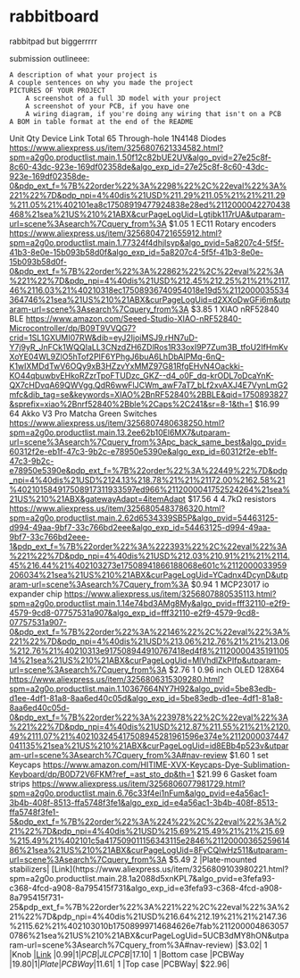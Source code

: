 # rabbitboard
rabbitpad but biggerrrrr

submission outlineee:

    A description of what your project is
    A couple sentences on why you made the project
    PICTURES OF YOUR PROJECT
        A screenshot of a full 3D model with your project
        A screenshot of your PCB, if you have one
        A wiring diagram, if you're doing any wiring that isn't on a PCB
    A BOM in table format at the end of the README

Unit Qty	Device	Link	Total
65	Through-hole 1N4148 Diodes	https://www.aliexpress.us/item/3256807621334582.html?spm=a2g0o.productlist.main.1.50f12c82bUE2UV&algo_pvid=27e25c8f-8c60-43dc-923e-169df02358de&algo_exp_id=27e25c8f-8c60-43dc-923e-169df02358de-0&pdp_ext_f=%7B%22order%22%3A%2298%22%2C%22eval%22%3A%221%22%7D&pdp_npi=4%40dis%21USD%211.29%211.05%21%21%211.29%211.05%21%402101ea8c17508919477924838e28ed%2112000042270438468%21sea%21US%210%21ABX&curPageLogUid=Lgtjbk117rUA&utparam-url=scene%3Asearch%7Cquery_from%3A	$1.05
1	EC11 Rotary encoders	https://www.aliexpress.us/item/3256804721655912.html?spm=a2g0o.productlist.main.1.77324f4dhjIsyp&algo_pvid=5a8207c4-5f5f-41b3-8e0e-15b093b58d0f&algo_exp_id=5a8207c4-5f5f-41b3-8e0e-15b093b58d0f-0&pdp_ext_f=%7B%22order%22%3A%22862%22%2C%22eval%22%3A%221%22%7D&pdp_npi=4%40dis%21USD%212.45%212.25%21%21%2117.46%2116.03%21%40210318ec17508936740954018e19d5%2112000035534364746%21sea%21US%210%21ABX&curPageLogUid=d2XXoDwGFi6m&utparam-url=scene%3Asearch%7Cquery_from%3A	$3.85
1	XIAO nRF52840 BLE	https://www.amazon.com/Seeed-Studio-XIAO-nRF52840-Microcontroller/dp/B09T9VVQG7?crid=1SL1GXUMI07RW&dib=eyJ2IjoiMSJ9.rHN7uD-Y7j9yR_JnFCk1WQQIaLL3CNzdZH6ZDlRos1R33oxI9P7Zum3B_tfoU2IfHmKvXoYE04WL9ZlO5hTof2PIF6YPhgJ6buA6LhDbAlPMq-6nQ-K1wIXMDdTwV6OQy9xB3HZzvYxMMZ97G81RfgEHvN4Oackki-KO44qbuwbvEHkoRZzrTpoFTUDzc_GKZ--d4_o0F_dq-krODL7oDcaYnK-QX7cHDvqA69QWVgg.QdR6wwFlJCWm_awF7aT7_bLf2xvAXJ4E7VynLmG2mfc&dib_tag=se&keywords=XIAO%2BnRF52840%2BBLE&qid=1750893827&sprefix=xiao%2Bnrf52840%2Bble%2Caps%2C241&sr=8-1&th=1	$16.99
64	Akko V3 Pro Matcha Green Switches	https://www.aliexpress.us/item/3256807480638250.html?spm=a2g0o.productlist.main.13.2ee62b10El6MX7&utparam-url=scene%3Asearch%7Cquery_from%3Apc_back_same_best&algo_pvid=60312f2e-eb1f-47c3-9b2c-e78950e5390e&algo_exp_id=60312f2e-eb1f-47c3-9b2c-e78950e5390e&pdp_ext_f=%7B%22order%22%3A%22449%22%7D&pdp_npi=4%40dis%21USD%2124.13%218.78%21%21%21172.00%2162.58%21%402101584917508917311933597ed966%2112000041752524264%21sea%21US%210%21ABX&gatewayAdapt=4itemAdapt	$17.56
4	4.7kΩ resistors	https://www.aliexpress.us/item/3256805483786320.html?spm=a2g0o.productlist.main.2.62d6534339SB5P&algo_pvid=54463125-d994-49aa-9bf7-33c766bd2eee&algo_exp_id=54463125-d994-49aa-9bf7-33c766bd2eee-1&pdp_ext_f=%7B%22order%22%3A%222393%22%2C%22eval%22%3A%221%22%7D&pdp_npi=4%40dis%21USD%212.03%210.91%21%21%2114.45%216.44%21%402103273e17508941866188068e601c%2112000033959206034%21sea%21US%210%21ABX&curPageLogUid=YCadnx4DcynD&utparam-url=scene%3Asearch%7Cquery_from%3A	$0.94
1	MCP23017 io expander chip	https://www.aliexpress.us/item/3256807880535113.html?spm=a2g0o.productlist.main.1.14e74bd3AMg8My&algo_pvid=fff32110-e2f9-4579-9cd8-07757531a907&algo_exp_id=fff32110-e2f9-4579-9cd8-07757531a907-0&pdp_ext_f=%7B%22order%22%3A%22146%22%2C%22eval%22%3A%221%22%7D&pdp_npi=4%40dis%21USD%213.06%212.76%21%21%213.06%212.76%21%40210313e917508944910767418ed4f8%2112000043519110514%21sea%21US%210%21ABX&curPageLogUid=MlVhdlZkPIfp&utparam-url=scene%3Asearch%7Cquery_from%3A	$2.76
1	0.96 inch OLED 128X64	https://www.aliexpress.us/item/3256806315309280.html?spm=a2g0o.productlist.main.1.10367664NY7H92&algo_pvid=5be83edb-d1ee-4df1-81a8-8aa6ed40c05d&algo_exp_id=5be83edb-d1ee-4df1-81a8-8aa6ed40c05d-0&pdp_ext_f=%7B%22order%22%3A%223978%22%2C%22eval%22%3A%221%22%7D&pdp_npi=4%40dis%21USD%212.87%211.55%21%21%2120.49%2111.07%21%402103245417508945281961596e374e%2112000037447041135%21sea%21US%210%21ABX&curPageLogUid=id8EBb4p523v&utparam-url=scene%3Asearch%7Cquery_from%3A#nav-review	$1.60
1 set	Keycaps	https://www.amazon.com/HITIME-XVX-Keycaps-Dye-Sublimation-Keyboard/dp/B0D72V6FKM?ref_=ast_sto_dp&th=1 	$21.99
6	Gasket foam strips	https://www.aliexpress.us/item/3256806077981729.html?spm=a2g0o.productlist.main.6.76c33f4ei1nFum&algo_pvid=e4a56ac1-3b4b-408f-8513-ffa5748f3fe1&algo_exp_id=e4a56ac1-3b4b-408f-8513-ffa5748f3fe1-5&pdp_ext_f=%7B%22order%22%3A%224%22%2C%22eval%22%3A%221%22%7D&pdp_npi=4%40dis%21USD%215.69%215.49%21%21%215.69%215.49%21%402101c5a417509011156343115e2846%2112000036525961486%21sea%21US%210%21ABX&curPageLogUid=8FyCQlwHz511&utparam-url=scene%3Asearch%7Cquery_from%3A	$5.49
2	|Plate-mounted stabilizers|	[Link](https://www.aliexpress.us/item/3256809103980221.html?spm=a2g0o.productlist.main.28.1a2088d5xnKPL7&algo_pvid=e3fefa93-c368-4fcd-a908-8a795415f731&algo_exp_id=e3fefa93-c368-4fcd-a908-8a795415f731-25&pdp_ext_f=%7B%22order%22%3A%221%22%2C%22eval%22%3A%221%22%7D&pdp_npi=4%40dis%21USD%216.64%212.19%21%21%2147.36%2115.62%21%402103010b17508999714684626e7fab%2112000048630570786%21sea%21US%210%21ABX&curPageLogUid=5UCB3dMY8hON&utparam-url=scene%3Asearch%7Cquery_from%3A#nav-review)	|$3.02|
1	|Knob	|[Link](https://www.aliexpress.us/item/3256806828807921.html?spm=a2g0o.productlist.main.27.4926LEfhLEfhij&algo_pvid=13efcc10-3ef6-460a-a95c-08b46874ddc7&algo_exp_id=13efcc10-3ef6-460a-a95c-08b46874ddc7-26&pdp_ext_f=%7B%22order%22%3A%228%22%2C%22eval%22%3A%221%22%7D&pdp_npi=4%40dis%21USD%211.26%210.98%21%21%218.96%216.99%21%402101efeb17508932721343243e8abc%2112000039078414488%21sea%21US%210%21ABX&curPageLogUid=BmdwOHK9lXv3&utparam-url=scene%3Asearch%7Cquery_from%3A)	|$0.99|
1	|PCB|	JLCPCB	|$17.10|
1	|Bottom case	|PCBWay	|$19.80|
1	|Plate	|PCBWay	|$11.61|
1	|Top case	|PCBWay|	$22.96|
